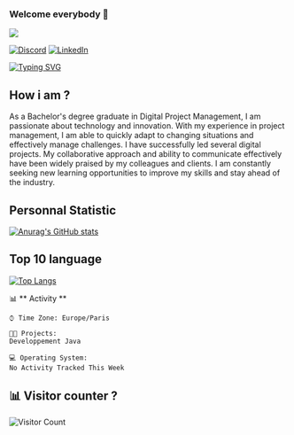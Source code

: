### Welcome everybody 👋

<img src="(https://github.com/danou294/danou294/blob/main/header.jpg)?raw=true">

[![Discord](https://img.shields.io/badge/Discord-7289DA?style=for-the-badge&logo=discord&logoColor=white
)](https://discordapp.com/users/danou294#5510/)
[![LinkedIn](https://img.shields.io/badge/LinkedIn-0077B5?style=for-the-badge&logo=linkedin&logoColor=white)]([https://www.linkedin.com/in/raphaeldray/](https://www.linkedin.com/in/daniellevy2904/))

[![Typing SVG](https://readme-typing-svg.herokuapp.com?font=glory&size=23&multiline=true&height=65&lines=web+developper+%F0%9F%92%BB;Fullstack+Developer+junior)](https://git.io/typing-svg)

## How i am ? 

As a Bachelor's degree graduate in Digital Project Management, I am passionate about technology and innovation. With my experience in project management, I am able to quickly adapt to changing situations and effectively manage challenges. I have successfully led several digital projects. My collaborative approach and ability to communicate effectively have been widely praised by my colleagues and clients. I am constantly seeking new learning opportunities to improve my skills and stay ahead of the industry.

## **Personnal Statistic**

[![Anurag's GitHub stats](https://github-readme-stats.vercel.app/api?username=danou294&count_private=true&show_icons=true&title_color=fff&text_color=fff&bg_color=30,36d1dc,904e95)](https://github.com/anuraghazra/github-readme-stats)


## **Top 10 language**

[![Top Langs](https://github-readme-stats.vercel.app/api/top-langs/?username=danou294&langs_count=10&layout=compact&hide=html,css&hide_title=true)](https://github.com/anuraghazra/github-readme-stats)

📊 ** Activity ** 

```text
⌚︎ Time Zone: Europe/Paris

🐱‍💻 Projects: 
Developpement Java

💻 Operating System: 
No Activity Tracked This Week

```

## **📊 Visitor counter ?**

![Visitor Count](https://profile-counter.glitch.me/danou294/count.svg)
